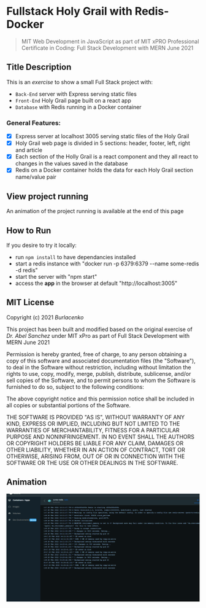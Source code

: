 # Fullstack Holy Grail with Redis-Docker
>MIT Web Development in JavaScript as part of MIT xPRO Professional Certificate in Coding: Full Stack Development with MERN June 2021

## Title Description
This is an <em>exercise</em> to show a small Full Stack project with:
- `Back-End` server with Express serving static files
- `Front-End` Holy Grail page built on a react app
- `Database` with Redis running in a Docker container

### General Features:
- [x] Express server at localhost 3005 serving static files of the Holy Grail
- [x] Holy Grail web page is divided in 5 sections: header, footer, left, right and article
- [x] Each section of the Holly Grail is a react component and they all react to changes in the values saved in the database
- [x] Redis on a Docker container holds the data for each Holy Grail section name/value pair

## View project running
An animation of the project running is available at the end of this page

## How to Run
If you desire to try it locally:
- run `npm install` to have dependancies installed
- start a redis instance with "docker run -p 6379:6379 --name some-redis -d redis"
- start the server with "npm start"
- access the <strong>app</strong> in the browser at default "http://localhost:3005"
  
## MIT License
Copyright (c) 2021 <em>Burlacenko</em>

This project has been built and modified based on the original exercise of <em>Dr. Abel Sanchez</em>
under MIT xPro as part of Full Stack Development with MERN June 2021

Permission is hereby granted, free of charge, to any person obtaining a copy
of this software and associated documentation files (the "Software"), to deal
in the Software without restriction, including without limitation the rights
to use, copy, modify, merge, publish, distribute, sublicense, and/or sell
copies of the Software, and to permit persons to whom the Software is
furnished to do so, subject to the following conditions:

The above copyright notice and this permission notice shall be included in all
copies or substantial portions of the Software.

THE SOFTWARE IS PROVIDED "AS IS", WITHOUT WARRANTY OF ANY KIND, EXPRESS OR
IMPLIED, INCLUDING BUT NOT LIMITED TO THE WARRANTIES OF MERCHANTABILITY,
FITNESS FOR A PARTICULAR PURPOSE AND NONINFRINGEMENT. IN NO EVENT SHALL THE
AUTHORS OR COPYRIGHT HOLDERS BE LIABLE FOR ANY CLAIM, DAMAGES OR OTHER
LIABILITY, WHETHER IN AN ACTION OF CONTRACT, TORT OR OTHERWISE, ARISING FROM,
OUT OF OR IN CONNECTION WITH THE SOFTWARE OR THE USE OR OTHER DEALINGS IN THE
SOFTWARE.
	
## Animation
![Animation of Holy Grail with Redis database](AnimatedGif_for_Full_Stack_HolyGrail_Docker_And_Client_running.gif)
